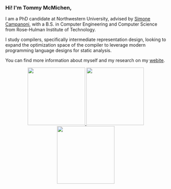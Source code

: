### Hi! I'm Tommy McMichen,
I am a PhD candidate at Northwestern University, advised by [Simone Campanoni](https://users.cs.northwestern.edu/~simonec/Team.html#Current), with a B.S. in Computer Engineering and Computer Science from Rose-Hulman Institute of Technology. 

I study compilers, specifically intermediate representation design, looking to expand the optimization space of the compiler to leverage modern programming language designs for static analysis.

You can find more information about myself and my research on my [webite](https://mcmichen.cc).

<div align="center">
  <a href="https://github.com/tommymcm">
<picture>
  <img media="(prefers-color-scheme: dark)" height="180em" src="https://github-readme-stats.vercel.app/api?hide_rank=true&username=tommymcm&show_icons=true&theme=highcontrast&include_all_commits=true"/>
<img media="(prefers-color-scheme: light)" height="180em" src="https://github-readme-stats.vercel.app/api?hide_rank=true&username=tommymcm&show_icons=true&theme=light&include_all_commits=true"/>
  </picture>
<picture>
    <img media="(prefers-color-scheme: dark)" height="180em" src="https://github-readme-stats.vercel.app/api/top-langs/?username=tommymcm&layout=compact&langs_count=7&theme=highcontrast&exclude_repo=tommymcm.github.io,my-emacs-setup,llvm-mode&hide=html,css,javascript"/>
</picture>
</div>
